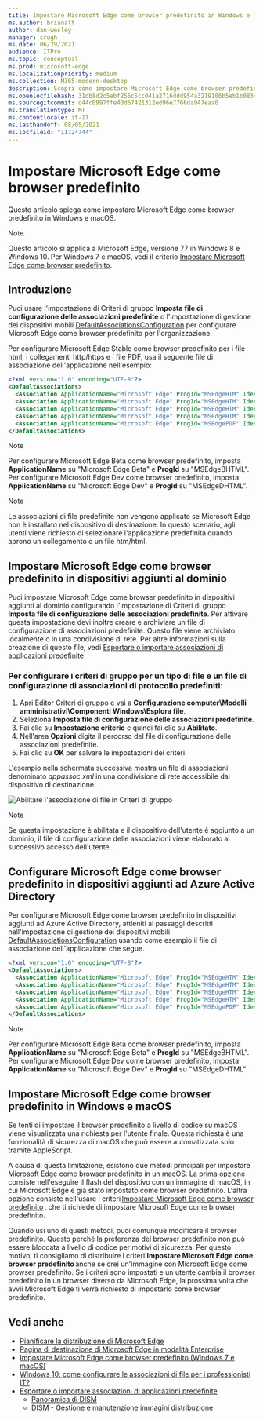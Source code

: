 ```yaml
---
title: Impostare Microsoft Edge come browser predefinito in Windows e macOS
ms.author: brianalt
author: dan-wesley
manager: srugh
ms.date: 06/29/2021
audience: ITPro
ms.topic: conceptual
ms.prod: microsoft-edge
ms.localizationpriority: medium
ms.collection: M365-modern-desktop
description: Scopri come impostare Microsoft Edge come browser predefinito
ms.openlocfilehash: 31db8d2c5ebf256c5cc041a2716ddd954a3219106b5eb1b083cc71c062abec76
ms.sourcegitcommit: d44c0997ffe40d67421312ed96e7766da947eaa0
ms.translationtype: MT
ms.contentlocale: it-IT
ms.lasthandoff: 08/05/2021
ms.locfileid: "11724744"
---
```

# <a name="set-microsoft-edge-as-the-default-browser"></a>Impostare Microsoft Edge come browser predefinito

Questo articolo spiega come impostare Microsoft Edge come browser predefinito in Windows e macOS.

> [!NOTE]
> Questo articolo si applica a Microsoft Edge, versione 77 in Windows 8 e Windows 10. Per Windows 7 e macOS, vedi il criterio [Impostare Microsoft Edge come browser predefinito](./microsoft-edge-policies.md#defaultbrowsersettingenabled).

## <a name="introduction"></a>Introduzione

Puoi usare l'impostazione di Criteri di gruppo **Imposta file di configurazione delle associazioni predefinite** o l'impostazione di gestione dei dispositivi mobili [DefaultAssociationsConfiguration](/windows/client-management/mdm/policy-csp-applicationdefaults#applicationdefaults-defaultassociationsconfiguration) per configurare Microsoft Edge come browser predefinito per l'organizzazione.

Per configurare Microsoft Edge Stable come browser predefinito per i file html, i collegamenti http/https e i file PDF, usa il seguente file di associazione dell'applicazione nell'esempio:

```xml
<?xml version="1.0" encoding="UTF-8"?>
<DefaultAssociations> 
  <Association ApplicationName="Microsoft Edge" ProgId="MSEdgeHTM" Identifier=".html"/>
  <Association ApplicationName="Microsoft Edge" ProgId="MSEdgeHTM" Identifier=".htm"/>
  <Association ApplicationName="Microsoft Edge" ProgId="MSEdgeHTM" Identifier="http"/>
  <Association ApplicationName="Microsoft Edge" ProgId="MSEdgeHTM" Identifier="https"/>  
  <Association ApplicationName="Microsoft Edge" ProgId="MSEdgePDF" Identifier=".pdf"/>
</DefaultAssociations>
```

> [!NOTE]
> Per configurare Microsoft Edge Beta come browser predefinito, imposta **ApplicationName** su "Microsoft Edge Beta" e **ProgId** su "MSEdgeBHTML". Per configurare Microsoft Edge Dev come browser predefinito, imposta **ApplicationName** su "Microsoft Edge Dev" e **ProgId** su "MSEdgeDHTML".


> [!NOTE]
> Le associazioni di file predefinite non vengono applicate se Microsoft Edge non è installato nel dispositivo di destinazione. In questo scenario, agli utenti viene richiesto di selezionare l'applicazione predefinita quando aprono un collegamento o un file htm/html.

## <a name="set-microsoft-edge-as-the-default-browser-on-domain-joined-devices"></a>Impostare Microsoft Edge come browser predefinito in dispositivi aggiunti al dominio

Puoi impostare Microsoft Edge come browser predefinito in dispositivi aggiunti al dominio configurando l'impostazione di Criteri di gruppo **Imposta file di configurazione delle associazioni predefinite**. Per attivare questa impostazione devi inoltre creare e archiviare un file di configurazione di associazioni predefinite. Questo file viene archiviato localmente o in una condivisione di rete. Per altre informazioni sulla creazione di questo file, vedi [Esportare o importare associazioni di applicazioni predefinite](/windows-hardware/manufacture/desktop/export-or-import-default-application-associations)

### <a name="to-configure-the-group-policy-for-a-default-file-type-and-protocol-associations-configuration-file"></a>Per configurare i criteri di gruppo per un tipo di file e un file di configurazione di associazioni di protocollo predefiniti:

1. Apri Editor Criteri di gruppo e vai a **Configurazione computer\Modelli amministrativi\Componenti Windows\Esplora file**.
2. Seleziona **Imposta file di configurazione delle associazioni predefinite**.
3. Fai clic su **Impostazione criterio** e quindi fai clic su **Abilitato**.
4. Nell'area **Opzioni** digita il percorso del file di configurazione delle associazioni predefinite.
5. Fai clic su **OK** per salvare le impostazioni dei criteri.

L'esempio nella schermata successiva mostra un file di associazioni denominato *appassoc.xml* in una condivisione di rete accessibile dal dispositivo di destinazione.

   ![Abilitare l'associazione di file in Criteri di gruppo](./media/edge-learnmore-make-edge-default-browser/edge-learnmore-app-associations.png)

   > [!NOTE]
   > Se questa impostazione è abilitata e il dispositivo dell'utente è aggiunto a un dominio, il file di configurazione delle associazioni viene elaborato al successivo accesso dell'utente.

## <a name="set-microsoft-edge-as-the-default-browser-on-azure-active-directory-joined-devices"></a>Configurare Microsoft Edge come browser predefinito in dispositivi aggiunti ad Azure Active Directory

Per configurare Microsoft Edge come browser predefinito in dispositivi aggiunti ad Azure Active Directory, attieniti ai passaggi descritti nell'impostazione di gestione dei dispositivi mobili [DefaultAssociationsConfiguration](/windows/client-management/mdm/policy-csp-applicationdefaults#applicationdefaults-defaultassociationsconfiguration) usando come esempio il file di associazione dell'applicazione che segue.

```xml
<?xml version="1.0" encoding="UTF-8"?>
<DefaultAssociations>
  <Association ApplicationName="Microsoft Edge" ProgId="MSEdgeHTM" Identifier=".html"/>
  <Association ApplicationName="Microsoft Edge" ProgId="MSEdgeHTM" Identifier=".htm"/>
  <Association ApplicationName="Microsoft Edge" ProgId="MSEdgeHTM" Identifier="http"/>
  <Association ApplicationName="Microsoft Edge" ProgId="MSEdgeHTM" Identifier="https"/>  
  <Association ApplicationName="Microsoft Edge" ProgId="MSEdgePDF" Identifier=".pdf"/>
</DefaultAssociations>
```

> [!NOTE]
> Per configurare Microsoft Edge Beta come browser predefinito, imposta **ApplicationName** su "Microsoft Edge Beta" e **ProgId** su "MSEdgeBHTML". Per configurare Microsoft Edge Dev come browser predefinito, imposta **ApplicationName** su "Microsoft Edge Dev" e **ProgId** su "MSEdgeDHTML".

## <a name="set-microsoft-edge-as-the-default-browser-on-macos"></a>Impostare Microsoft Edge come browser predefinito in Windows e macOS

Se tenti di impostare il browser predefinito a livello di codice su macOS viene visualizzata una richiesta per l'utente finale. Questa richiesta è una funzionalità di sicurezza di macOS che può essere automatizzata solo tramite AppleScript.

A causa di questa limitazione, esistono due metodi principali per impostare Microsoft Edge come browser predefinito in un macOS. La prima opzione consiste nell'eseguire il flash del dispositivo con un'immagine di macOS, in cui Microsoft Edge è già stato impostato come browser predefinito. L'altra opzione consiste nell'usare i criteri [Impostare Microsoft Edge come browser predefinito](./microsoft-edge-policies.md#defaultbrowsersettingenabled) , che ti richiede di impostare Microsoft Edge come browser predefinito.

Quando usi uno di questi metodi, puoi comunque modificare il browser predefinito. Questo perché la preferenza del browser predefinito non può essere bloccata a livello di codice per motivi di sicurezza. Per questo motivo, ti consigliamo di distribuire i criteri **Impostare Microsoft Edge come browser predefinito** anche se crei un'immagine con Microsoft Edge come browser predefinito. Se i criteri sono impostati e un utente cambia il browser predefinito in un browser diverso da Microsoft Edge, la prossima volta che avvii Microsoft Edge ti verrà richiesto di impostarlo come browser predefinito.

## <a name="see-also"></a>Vedi anche

- [Pianificare la distribuzione di Microsoft Edge](./deploy-edge-plan-deployment.md)
- [Pagina di destinazione di Microsoft Edge in modalità Enterprise](https://aka.ms/EdgeEnterprise)
- [Impostare Microsoft Edge come browser predefinito (Windows 7 e macOS)](./microsoft-edge-policies.md#defaultbrowsersettingenabled)
- [Windows 10: come configurare le associazioni di file per i professionisti IT?](/archive/blogs/windowsinternals/windows-10-how-to-configure-file-associations-for-it-pros)
- [Esportare o importare associazioni di applicazioni predefinite](/windows-hardware/manufacture/desktop/export-or-import-default-application-associations)
  - [Panoramica di DISM](/windows-hardware/manufacture/desktop/what-is-dism)
  - [DISM - Gestione e manutenzione immagini distribuzione](/windows-hardware/manufacture/desktop/dism---deployment-image-servicing-and-management-technical-reference-for-windows)
